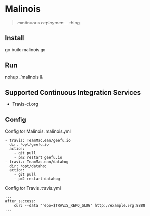 # Malinois
> continuous deployment... thing

## Install

go build malinois.go


## Run

nohup ./malinois &

## Supported Continuous Integration Services

* Travis-ci.org

## Config

Config for Malinois
.malinois.yml
```
- travis: TeamMacLean/geefu.io
  dir: /opt/geefu.io
  action:
    - git pull
    - pm2 restart geefu.io
- travis: TeamMacLean/datahog
  dir: /opt/datahog
  action:
    - git pull
    - pm2 restart datahog
```

Config for Travis
.travis.yml
```
...
after_success:
    curl --data "repo=$TRAVIS_REPO_SLUG" http://example.org:8888
...
```
